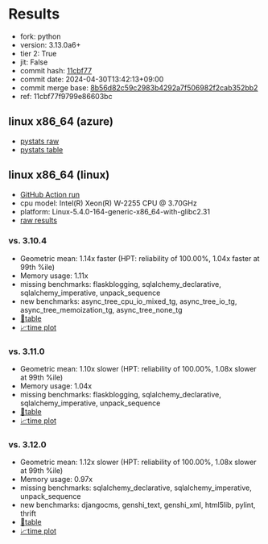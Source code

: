 # Results

- fork: python
- version: 3.13.0a6+
- tier 2: True
- jit: False
- commit hash: [11cbf77](https://github.com/python/cpython/commit/11cbf77)
- commit date: 2024-04-30T13:42:13+09:00
- commit merge base: [8b56d82c59c2983b4292a7f506982f2cab352bb2](https://github.com/python/cpython/commit/8b56d82c59c2983b4292a7f506982f2cab352bb2)
- ref: 11cbf77f9799e86603bc

## linux x86_64 (azure)

- [pystats raw](bm-20240430-azure-x86_64-python-11cbf77f9799e86603bc-3.13.0a6%2B-11cbf77-pystats.json)
- [pystats table](bm-20240430-azure-x86_64-python-11cbf77f9799e86603bc-3.13.0a6%2B-11cbf77-pystats.md)

## linux x86_64 (linux)

- [GitHub Action run](https://github.com/faster-cpython/benchmarking/actions/runs/8892376789)
- cpu model: Intel(R) Xeon(R) W-2255 CPU @ 3.70GHz
- platform: Linux-5.4.0-164-generic-x86_64-with-glibc2.31
- [raw results](bm-20240430-linux-x86_64-python-11cbf77f9799e86603bc-3.13.0a6%2B-11cbf77.json)

### vs. 3.10.4

- Geometric mean: 1.14x faster (HPT: reliability of 100.00%, 1.04x faster at 99th %ile)
- Memory usage: 1.11x
- missing benchmarks: flaskblogging, sqlalchemy_declarative, sqlalchemy_imperative, unpack_sequence
- new benchmarks: async_tree_cpu_io_mixed_tg, async_tree_io_tg, async_tree_memoization_tg, async_tree_none_tg
- [📄table](bm-20240430-linux-x86_64-python-11cbf77f9799e86603bc-3.13.0a6%2B-11cbf77-vs-3.10.4.md)
- [📈time plot](bm-20240430-linux-x86_64-python-11cbf77f9799e86603bc-3.13.0a6%2B-11cbf77-vs-3.10.4.png)

### vs. 3.11.0

- Geometric mean: 1.10x slower (HPT: reliability of 100.00%, 1.08x slower at 99th %ile)
- Memory usage: 1.04x
- missing benchmarks: flaskblogging, sqlalchemy_declarative, sqlalchemy_imperative, unpack_sequence
- [📄table](bm-20240430-linux-x86_64-python-11cbf77f9799e86603bc-3.13.0a6%2B-11cbf77-vs-3.11.0.md)
- [📈time plot](bm-20240430-linux-x86_64-python-11cbf77f9799e86603bc-3.13.0a6%2B-11cbf77-vs-3.11.0.png)

### vs. 3.12.0

- Geometric mean: 1.12x slower (HPT: reliability of 100.00%, 1.08x slower at 99th %ile)
- Memory usage: 0.97x
- missing benchmarks: sqlalchemy_declarative, sqlalchemy_imperative, unpack_sequence
- new benchmarks: djangocms, genshi_text, genshi_xml, html5lib, pylint, thrift
- [📄table](bm-20240430-linux-x86_64-python-11cbf77f9799e86603bc-3.13.0a6%2B-11cbf77-vs-3.12.0.md)
- [📈time plot](bm-20240430-linux-x86_64-python-11cbf77f9799e86603bc-3.13.0a6%2B-11cbf77-vs-3.12.0.png)


